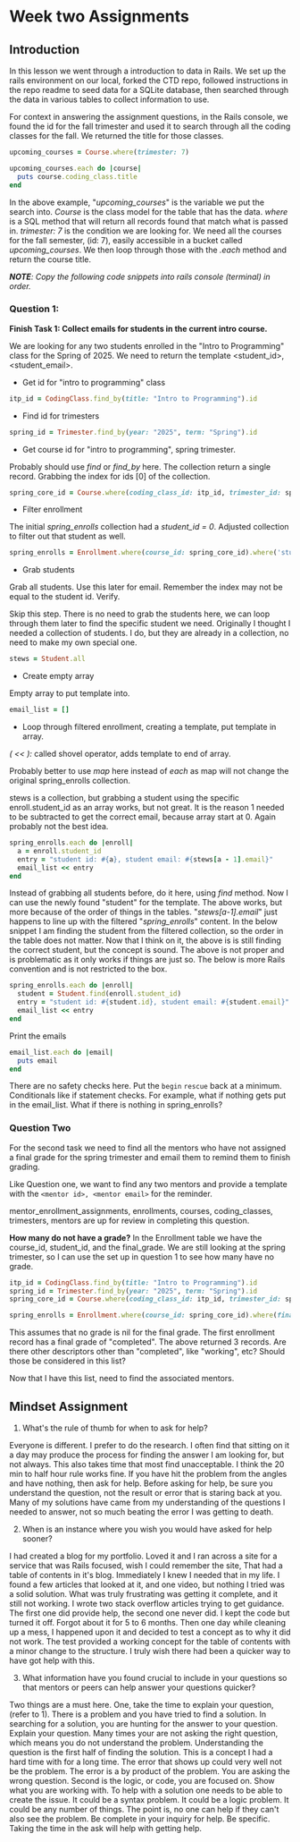 # Week two Assignments

## Introduction

In this lesson we went through a introduction to data in Rails. We set up the rails environment on our local, forked the CTD repo, followed instructions in the repo readme to seed data for a SQLite database, then searched through the data in various tables to collect information to use.

For context in answering the assignment questions, in the Rails console, we found the id for the fall trimester and used it to search through all the coding classes for the fall. We returned the title for those classes.

```ruby
upcoming_courses = Course.where(trimester: 7)

upcoming_courses.each do |course|
  puts course.coding_class.title
end
```

In the above example, "_upcoming_courses_" is the variable we put the search into. _Course_ is the class model for the table that has the data. _where_ is a SQL method that will return all records found that match what is passed in. _trimester: 7_ is the condition we are looking for. We need all the courses for the fall semester, (id: 7), easily accessible in a bucket called _upcoming_courses_. We then loop through those with the _.each_ method and return the course title.

_**NOTE**: Copy the following code snippets into rails console (terminal) in order._ 

### Question 1:
**Finish Task 1: Collect emails for students in the current intro course.**

We are looking for any two students enrolled in the "Intro to Programming" class for the Spring of 2025. We need to return the template <student_id>, <student_email>.

* Get id for "intro to programming" class
```ruby
itp_id = CodingClass.find_by(title: "Intro to Programming").id
```
* Find id for trimesters
```ruby
spring_id = Trimester.find_by(year: "2025", term: "Spring").id
```

* Get course id for "intro to programming", spring trimester.

Probably should use _find_ or _find_by_ here. The collection return a single record. Grabbing the index for ids [0] of the collection.
```ruby
spring_core_id = Course.where(coding_class_id: itp_id, trimester_id: spring_id).ids[0]
```

* Filter enrollment

The initial _spring_enrolls_ collection had a _student_id = 0_. Adjusted collection to filter out that student as well.
```ruby
spring_enrolls = Enrollment.where(course_id: spring_core_id).where('student_id != 0')
```

* Grab students

Grab all students. Use this later for email. Remember the index may not be equal to the student id. Verify.

Skip this step. There is no need to grab the students here, we can loop through them later to find the specific student we need. Originally I thought I needed a collection of students. I do, but they are already in a collection, no need to make my own special one.

```ruby
stews = Student.all
```

* Create empty array

Empty array to put template into.
```ruby
email_list = []
```

* Loop through filtered enrollment, creating a template, put template in array.

_( << ):_  called shovel operator, adds template to end of array.

Probably better to use _map_ here instead of _each_ as map will not change the original spring_enrolls collection.

stews is a collection, but grabbing a student using the specific enroll.student_id as an array works, but not great. It is the reason 1 needed to be subtracted to get the correct email, because array start at 0. Again probably not the best idea.

```ruby
spring_enrolls.each do |enroll|
  a = enroll.student_id
  entry = "student id: #{a}, student email: #{stews[a - 1].email}"
  email_list << entry
end
```

Instead of grabbing all students before, do it here, using _find_ method. Now I can use the newly found "student" for the template. The above works, but more because of the order of things in the tables. "_stews[a-1].email_" just happens to line up with the filtered "_spring_enrolls_" content. In the below snippet I am finding the student from the filtered collection, so the order in the table does not matter. Now that I think on it, the above is is still finding the correct student, but the concept is sound. The above is not proper and is problematic as it only works if things are just so. The below is more Rails convention and is not restricted to the box.

```ruby
spring_enrolls.each do |enroll|
  student = Student.find(enroll.student_id)
  entry = "student id: #{student.id}, student email: #{student.email}"
  email_list << entry
end
```

Print the emails

```ruby
email_list.each do |email|
  puts email
end
```

There are no safety checks here. Put the ```begin``` ```rescue``` back at a minimum. Conditionals like if statement checks. For example, what if nothing gets put in the email_list. What if there is nothing in spring_enrolls?

### Question Two

For the second task we need to find all the mentors who have not assigned a final grade for the spring trimester and email them to remind them to finish grading.

Like Question one, we want to find any two mentors and provide a template with the ```<mentor id>, <mentor email>``` for the reminder.

mentor_enrollment_assignments, enrollments, courses, coding_classes, trimesters, mentors are up for review in completing this question.

**How many do not have a grade?** In the Enrollment table we have the course_id, student_id, and the final_grade. We are still looking at the spring trimester, so I can use the set up in question 1 to see how many have no grade.

```ruby
itp_id = CodingClass.find_by(title: "Intro to Programming").id
spring_id = Trimester.find_by(year: "2025", term: "Spring").id
spring_core_id = Course.where(coding_class_id: itp_id, trimester_id: spring_id).ids[0]
```

```ruby
spring_enrolls = Enrollment.where(course_id: spring_core_id).where(final_grade: nil)
```

This assumes that no grade is nil for the final grade. The first enrollment record has a final grade of "completed". The above returned 3 records. Are there other descriptors other than "completed", like "working", etc? Should those be considered in this list? 

Now that I have this list, need to find the associated mentors.

## Mindset Assignment

1. What's the rule of thumb for when to ask for help?

  Everyone is different. I prefer to do the research. I often find that sitting on it a day may produce the process for finding the answer I am looking for, but not always. This also takes time that most find unacceptable. I think the 20 min to half hour rule works fine. If you have hit the problem from the angles and have nothing, then ask for help. Before asking for help, be sure you understand the question, not the result or error that is staring back at you. Many of my solutions have came from my understanding of the questions I needed to answer, not so much beating the error I was getting to death.

2. When is an instance where you wish you would have asked for help sooner?

  I had created a blog for my portfolio. Loved it and I ran across a site for a service that was Rails focused, wish I could remember the site, That had a table of contents in it's blog. Immediately I knew I needed that in my life. I found a few articles that looked at it, and one video, but nothing I tried was a solid solution. What was truly frustrating was getting it complete, and it still not working. I wrote two stack overflow articles trying to get guidance. The first one did provide help, the second one never did. I kept the code but turned it off. Forgot about it for 5 to 6 months. Then one day while cleaning up a mess, I happened upon it and decided to test a concept as to why it did not work. The test provided a working concept for the table of contents with a minor change to the structure. I truly wish there had been a quicker way to have got help with this.

3. What information have you found crucial to include in your questions so that mentors or peers can help answer your questions quicker?

  Two things are a must here. One, take the time to explain your question, (refer to 1). There is a problem and you have tried to find a solution. In searching for a solution, you are hunting for the answer to your question. Explain your question. Many times your are not asking the right question, which means you do not understand the problem. Understanding the question is the first half of finding the solution. This is a concept I had a hard time with for a long time. The error that shows up could very well not be the problem. The error is a by product of the problem. You are asking the wrong question. Second is the logic, or code, you are focused on. Show what you are working with. To help with a solution one needs to be able to create the issue. It could be a syntax problem. It could be a logic problem. It could be any number of things. The point is, no one can help if they can't also see the problem. Be complete in your inquiry for help. Be specific. Taking the time in the ask will help with getting help.
